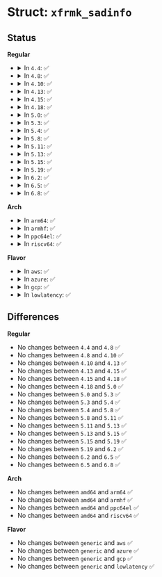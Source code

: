 # Struct: <code>xfrmk_sadinfo</code>

## Status
<b>Regular</b>
<ul>
<li>
<details>
<summary>In <code>4.4</code>: ✅</summary>

```c
struct xfrmk_sadinfo {
    u32 sadhcnt;
    u32 sadhmcnt;
    u32 sadcnt;
};
```
</details>
</li>
<li>
<details>
<summary>In <code>4.8</code>: ✅</summary>

```c
struct xfrmk_sadinfo {
    u32 sadhcnt;
    u32 sadhmcnt;
    u32 sadcnt;
};
```
</details>
</li>
<li>
<details>
<summary>In <code>4.10</code>: ✅</summary>

```c
struct xfrmk_sadinfo {
    u32 sadhcnt;
    u32 sadhmcnt;
    u32 sadcnt;
};
```
</details>
</li>
<li>
<details>
<summary>In <code>4.13</code>: ✅</summary>

```c
struct xfrmk_sadinfo {
    u32 sadhcnt;
    u32 sadhmcnt;
    u32 sadcnt;
};
```
</details>
</li>
<li>
<details>
<summary>In <code>4.15</code>: ✅</summary>

```c
struct xfrmk_sadinfo {
    u32 sadhcnt;
    u32 sadhmcnt;
    u32 sadcnt;
};
```
</details>
</li>
<li>
<details>
<summary>In <code>4.18</code>: ✅</summary>

```c
struct xfrmk_sadinfo {
    u32 sadhcnt;
    u32 sadhmcnt;
    u32 sadcnt;
};
```
</details>
</li>
<li>
<details>
<summary>In <code>5.0</code>: ✅</summary>

```c
struct xfrmk_sadinfo {
    u32 sadhcnt;
    u32 sadhmcnt;
    u32 sadcnt;
};
```
</details>
</li>
<li>
<details>
<summary>In <code>5.3</code>: ✅</summary>

```c
struct xfrmk_sadinfo {
    u32 sadhcnt;
    u32 sadhmcnt;
    u32 sadcnt;
};
```
</details>
</li>
<li>
<details>
<summary>In <code>5.4</code>: ✅</summary>

```c
struct xfrmk_sadinfo {
    u32 sadhcnt;
    u32 sadhmcnt;
    u32 sadcnt;
};
```
</details>
</li>
<li>
<details>
<summary>In <code>5.8</code>: ✅</summary>

```c
struct xfrmk_sadinfo {
    u32 sadhcnt;
    u32 sadhmcnt;
    u32 sadcnt;
};
```
</details>
</li>
<li>
<details>
<summary>In <code>5.11</code>: ✅</summary>

```c
struct xfrmk_sadinfo {
    u32 sadhcnt;
    u32 sadhmcnt;
    u32 sadcnt;
};
```
</details>
</li>
<li>
<details>
<summary>In <code>5.13</code>: ✅</summary>

```c
struct xfrmk_sadinfo {
    u32 sadhcnt;
    u32 sadhmcnt;
    u32 sadcnt;
};
```
</details>
</li>
<li>
<details>
<summary>In <code>5.15</code>: ✅</summary>

```c
struct xfrmk_sadinfo {
    u32 sadhcnt;
    u32 sadhmcnt;
    u32 sadcnt;
};
```
</details>
</li>
<li>
<details>
<summary>In <code>5.19</code>: ✅</summary>

```c
struct xfrmk_sadinfo {
    u32 sadhcnt;
    u32 sadhmcnt;
    u32 sadcnt;
};
```
</details>
</li>
<li>
<details>
<summary>In <code>6.2</code>: ✅</summary>

```c
struct xfrmk_sadinfo {
    u32 sadhcnt;
    u32 sadhmcnt;
    u32 sadcnt;
};
```
</details>
</li>
<li>
<details>
<summary>In <code>6.5</code>: ✅</summary>

```c
struct xfrmk_sadinfo {
    u32 sadhcnt;
    u32 sadhmcnt;
    u32 sadcnt;
};
```
</details>
</li>
<li>
<details>
<summary>In <code>6.8</code>: ✅</summary>

```c
struct xfrmk_sadinfo {
    u32 sadhcnt;
    u32 sadhmcnt;
    u32 sadcnt;
};
```
</details>
</li>
</ul>
<b>Arch</b>
<ul>
<li>
<details>
<summary>In <code>arm64</code>: ✅</summary>

```c
struct xfrmk_sadinfo {
    u32 sadhcnt;
    u32 sadhmcnt;
    u32 sadcnt;
};
```
</details>
</li>
<li>
<details>
<summary>In <code>armhf</code>: ✅</summary>

```c
struct xfrmk_sadinfo {
    u32 sadhcnt;
    u32 sadhmcnt;
    u32 sadcnt;
};
```
</details>
</li>
<li>
<details>
<summary>In <code>ppc64el</code>: ✅</summary>

```c
struct xfrmk_sadinfo {
    u32 sadhcnt;
    u32 sadhmcnt;
    u32 sadcnt;
};
```
</details>
</li>
<li>
<details>
<summary>In <code>riscv64</code>: ✅</summary>

```c
struct xfrmk_sadinfo {
    u32 sadhcnt;
    u32 sadhmcnt;
    u32 sadcnt;
};
```
</details>
</li>
</ul>
<b>Flavor</b>
<ul>
<li>
<details>
<summary>In <code>aws</code>: ✅</summary>

```c
struct xfrmk_sadinfo {
    u32 sadhcnt;
    u32 sadhmcnt;
    u32 sadcnt;
};
```
</details>
</li>
<li>
<details>
<summary>In <code>azure</code>: ✅</summary>

```c
struct xfrmk_sadinfo {
    u32 sadhcnt;
    u32 sadhmcnt;
    u32 sadcnt;
};
```
</details>
</li>
<li>
<details>
<summary>In <code>gcp</code>: ✅</summary>

```c
struct xfrmk_sadinfo {
    u32 sadhcnt;
    u32 sadhmcnt;
    u32 sadcnt;
};
```
</details>
</li>
<li>
<details>
<summary>In <code>lowlatency</code>: ✅</summary>

```c
struct xfrmk_sadinfo {
    u32 sadhcnt;
    u32 sadhmcnt;
    u32 sadcnt;
};
```
</details>
</li>
</ul>

## Differences
<b>Regular</b>
<ul>
<li>
No changes between <code>4.4</code> and <code>4.8</code> ✅
</li>
<li>
No changes between <code>4.8</code> and <code>4.10</code> ✅
</li>
<li>
No changes between <code>4.10</code> and <code>4.13</code> ✅
</li>
<li>
No changes between <code>4.13</code> and <code>4.15</code> ✅
</li>
<li>
No changes between <code>4.15</code> and <code>4.18</code> ✅
</li>
<li>
No changes between <code>4.18</code> and <code>5.0</code> ✅
</li>
<li>
No changes between <code>5.0</code> and <code>5.3</code> ✅
</li>
<li>
No changes between <code>5.3</code> and <code>5.4</code> ✅
</li>
<li>
No changes between <code>5.4</code> and <code>5.8</code> ✅
</li>
<li>
No changes between <code>5.8</code> and <code>5.11</code> ✅
</li>
<li>
No changes between <code>5.11</code> and <code>5.13</code> ✅
</li>
<li>
No changes between <code>5.13</code> and <code>5.15</code> ✅
</li>
<li>
No changes between <code>5.15</code> and <code>5.19</code> ✅
</li>
<li>
No changes between <code>5.19</code> and <code>6.2</code> ✅
</li>
<li>
No changes between <code>6.2</code> and <code>6.5</code> ✅
</li>
<li>
No changes between <code>6.5</code> and <code>6.8</code> ✅
</li>
</ul>
<b>Arch</b>
<ul>
<li>
No changes between <code>amd64</code> and <code>arm64</code> ✅
</li>
<li>
No changes between <code>amd64</code> and <code>armhf</code> ✅
</li>
<li>
No changes between <code>amd64</code> and <code>ppc64el</code> ✅
</li>
<li>
No changes between <code>amd64</code> and <code>riscv64</code> ✅
</li>
</ul>
<b>Flavor</b>
<ul>
<li>
No changes between <code>generic</code> and <code>aws</code> ✅
</li>
<li>
No changes between <code>generic</code> and <code>azure</code> ✅
</li>
<li>
No changes between <code>generic</code> and <code>gcp</code> ✅
</li>
<li>
No changes between <code>generic</code> and <code>lowlatency</code> ✅
</li>
</ul>
